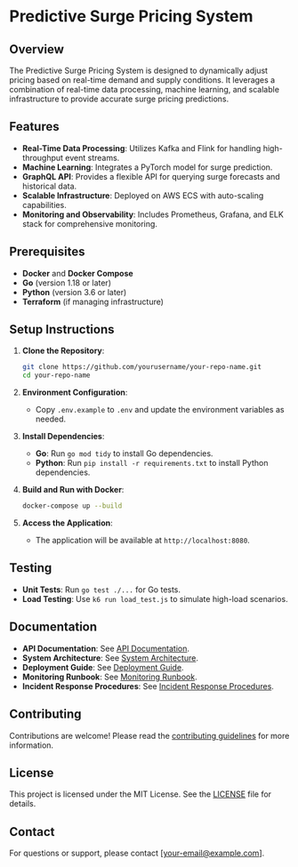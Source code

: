 # Predictive Surge Pricing System

## Overview

The Predictive Surge Pricing System is designed to dynamically adjust pricing based on real-time demand and supply conditions. It leverages a combination of real-time data processing, machine learning, and scalable infrastructure to provide accurate surge pricing predictions.

## Features

- **Real-Time Data Processing**: Utilizes Kafka and Flink for handling high-throughput event streams.
- **Machine Learning**: Integrates a PyTorch model for surge prediction.
- **GraphQL API**: Provides a flexible API for querying surge forecasts and historical data.
- **Scalable Infrastructure**: Deployed on AWS ECS with auto-scaling capabilities.
- **Monitoring and Observability**: Includes Prometheus, Grafana, and ELK stack for comprehensive monitoring.

## Prerequisites

- **Docker** and **Docker Compose**
- **Go** (version 1.18 or later)
- **Python** (version 3.6 or later)
- **Terraform** (if managing infrastructure)

## Setup Instructions

1. **Clone the Repository**:
   ```bash
   git clone https://github.com/yourusername/your-repo-name.git
   cd your-repo-name
   ```

2. **Environment Configuration**:
   - Copy `.env.example` to `.env` and update the environment variables as needed.

3. **Install Dependencies**:
   - **Go**: Run `go mod tidy` to install Go dependencies.
   - **Python**: Run `pip install -r requirements.txt` to install Python dependencies.

4. **Build and Run with Docker**:
   ```bash
   docker-compose up --build
   ```

5. **Access the Application**:
   - The application will be available at `http://localhost:8080`.

## Testing

- **Unit Tests**: Run `go test ./...` for Go tests.
- **Load Testing**: Use `k6 run load_test.js` to simulate high-load scenarios.

## Documentation

- **API Documentation**: See [API Documentation](docs/api_documentation.md).
- **System Architecture**: See [System Architecture](docs/system_architecture.md).
- **Deployment Guide**: See [Deployment Guide](docs/deployment_guide.md).
- **Monitoring Runbook**: See [Monitoring Runbook](docs/monitoring_runbook.md).
- **Incident Response Procedures**: See [Incident Response Procedures](docs/incident_response_procedures.md).

## Contributing

Contributions are welcome! Please read the [contributing guidelines](CONTRIBUTING.md) for more information.

## License

This project is licensed under the MIT License. See the [LICENSE](LICENSE) file for details.

## Contact

For questions or support, please contact [your-email@example.com]. 